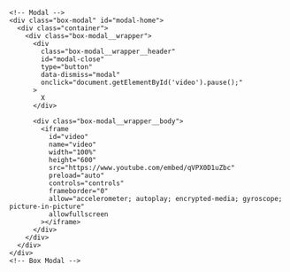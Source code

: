     <!-- Modal -->
    <div class="box-modal" id="modal-home">
      <div class="container">
        <div class="box-modal__wrapper">
          <div
            class="box-modal__wrapper__header"
            id="modal-close"
            type="button"
            data-dismiss="modal"
            onclick="document.getElementById('video').pause();"
          >
            X
          </div>

          <div class="box-modal__wrapper__body">
            <iframe
              id="video"
              name="video"
              width="100%"
              height="600"
              src="https://www.youtube.com/embed/qVPX0D1uZbc"
              preload="auto"
              controls="controls"
              frameborder="0"
              allow="accelerometer; autoplay; encrypted-media; gyroscope; picture-in-picture"
              allowfullscreen
            ></iframe>
          </div>
        </div>
      </div>
    </div>
    <!-- Box Modal -->
